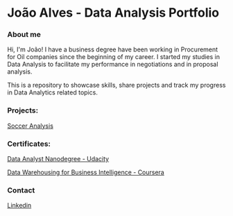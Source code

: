 # João Alves - Data Analysis Portfolio


### About me ###

Hi, I'm João! I have a business degree have been working in Procurement for Oil companies since the beginning of my career. I started my studies in Data Analysis to facilitate my performance in negotiations and in proposal analysis. 

This is a repository to showcase skills, share projects and track my progress in Data Analytics related topics.



### Projects:

[Soccer Analysis](https://github.com/joaoalves97/soccer_analysis/blob/main/football%20analysis.ipynb)

### Certificates:

[Data Analyst Nanodegree - Udacity](https://confirm.udacity.com/GEFTLZXL)

[Data Warehousing for Business Intelligence - Coursera](https://coursera.org/share/c4dce3aba5a37793f88c28ff7582f716)


### Contact

[Linkedin](https://www.linkedin.com/in/jo%C3%A3o-gabriel-alves-eng598/?locale=en_US)




<!---
joaoalves97/joaoalves97 is a ✨ special ✨ repository because its `README.md` (this file) appears on your GitHub profile.
You can click the Preview link to take a look at your changes.
--->
